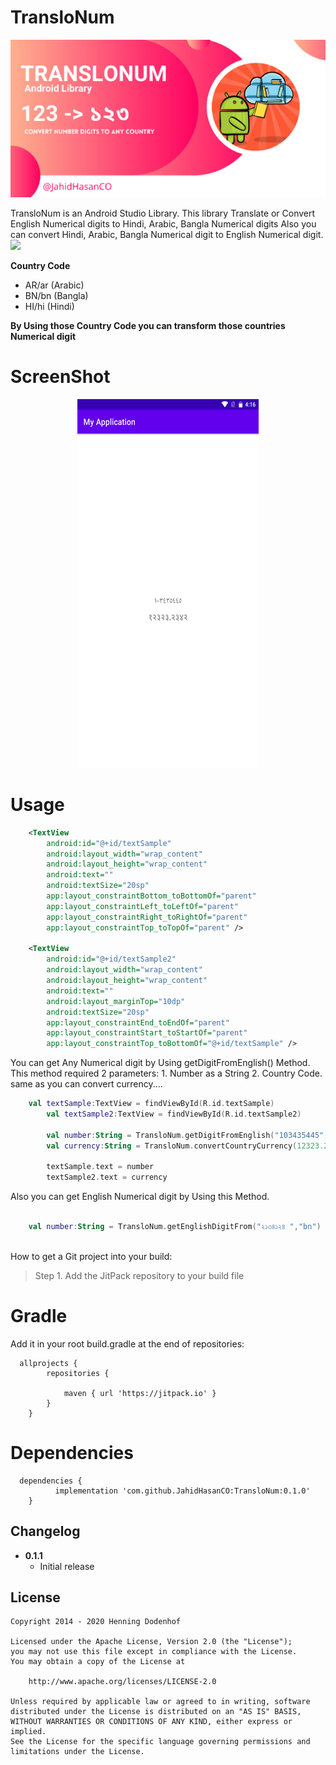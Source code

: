 # TransloNum

<p align="center">
  <img src="https://github.com/JahidHasanCO/TransloNum/blob/master/ART/cover.jpg" />
</p>

TransloNum is an Android Studio Library. This library Translate or Convert English Numerical digits to Hindi, Arabic, Bangla Numerical digits Also you can convert Hindi, Arabic, Bangla Numerical digit to English Numerical digit. 
[![](https://jitpack.io/v/JahidHasanCO/TransloNum.svg)](https://jitpack.io/#JahidHasanCO/TransloNum)


**Country Code**
 -  AR/ar (Arabic)
 -  BN/bn (Bangla)
 -  HI/hi (Hindi) 
 
 **By Using those Country Code you can transform those countries Numerical digit**
 
 # ScreenShot
 
<p align="center">
  <img src="https://github.com/JahidHasanCO/TransloNum/blob/master/ART/Screenshot_20210728-161700.png" width="290" height="590"/>
</p>

# Usage

```XML
    <TextView
        android:id="@+id/textSample"
        android:layout_width="wrap_content"
        android:layout_height="wrap_content"
        android:text=""
        android:textSize="20sp"
        app:layout_constraintBottom_toBottomOf="parent"
        app:layout_constraintLeft_toLeftOf="parent"
        app:layout_constraintRight_toRightOf="parent"
        app:layout_constraintTop_toTopOf="parent" />

    <TextView
        android:id="@+id/textSample2"
        android:layout_width="wrap_content"
        android:layout_height="wrap_content"
        android:text=""
        android:layout_marginTop="10dp"
        android:textSize="20sp"
        app:layout_constraintEnd_toEndOf="parent"
        app:layout_constraintStart_toStartOf="parent"
        app:layout_constraintTop_toBottomOf="@+id/textSample" />
```
You can get Any Numerical digit by Using getDigitFromEnglish() Method. This method required 2 parameters:
	1. Number as a String
	2. Country Code.
same as you can convert currency....

```kotlin
	val textSample:TextView = findViewById(R.id.textSample)
        val textSample2:TextView = findViewById(R.id.textSample2)

        val number:String = TransloNum.getDigitFromEnglish("103435445","ar")
        val currency:String = TransloNum.convertCountryCurrency(12323.2342,"hi")

        textSample.text = number
        textSample2.text = currency
```

Also you can get English Numerical digit by Using this Method.

```kotlin
 
	val number:String = TransloNum.getEnglishDigitFrom("২১৩৪১২৪ ","bn")
      
```

How to get a Git project into your build:

> Step 1. Add the JitPack repository to your build file

# Gradle
Add it in your root build.gradle at the end of repositories:

```
  allprojects {
		repositories {
			
			maven { url 'https://jitpack.io' }
		}
	}
 ```

# Dependencies

```
  dependencies {
	      implementation 'com.github.JahidHasanCO:TransloNum:0.1.0'
	}
```

Changelog
---------
* **0.1.1**
    * Initial release

License
-------

    Copyright 2014 - 2020 Henning Dodenhof

    Licensed under the Apache License, Version 2.0 (the "License");
    you may not use this file except in compliance with the License.
    You may obtain a copy of the License at

        http://www.apache.org/licenses/LICENSE-2.0

    Unless required by applicable law or agreed to in writing, software
    distributed under the License is distributed on an "AS IS" BASIS,
    WITHOUT WARRANTIES OR CONDITIONS OF ANY KIND, either express or implied.
    See the License for the specific language governing permissions and
    limitations under the License.
